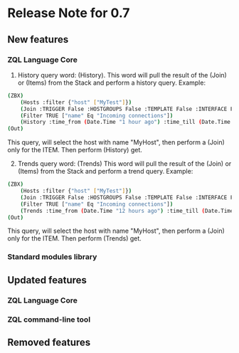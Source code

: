 # Release Note for 0.7

## New features

### ZQL Language Core

1. History query word: (History). This word will pull the result of the (Join) or (Items) from the Stack and perform a history query. 
Example:
```bash
(ZBX) 
    (Hosts :filter {"host" ["MyTest"]}) 
    (Join :TRIGGER False :HOSTGROUPS False :TEMPLATE False :INTERFACE False) 
    (Filter TRUE ["name" Eq "Incoming connections"]) 
    (History :time_from (Date.Time "1 hour ago") :time_till (Date.Time "now"))
(Out)
```
This query, will select the host with name "MyHost", then perform a (Join) only for the ITEM. Then perform (History) get.

2. Trends query word: (Trends) This word will pull the result of the (Join) or (Items) from the Stack and perform a trend query. 
Example:
```bash
(ZBX) 
    (Hosts :filter {"host" ["MyTest"]}) 
    (Join :TRIGGER False :HOSTGROUPS False :TEMPLATE False :INTERFACE False) 
    (Filter TRUE ["name" Eq "Incoming connections"]) 
    (Trends :time_from (Date.Time "12 hours ago") :time_till (Date.Time "now"))
(Out)
```
This query, will select the host with name "MyHost", then perform a (Join) only for the ITEM. Then perform (Trends) get.


### Standard modules library


## Updated features 

### ZQL Language Core


### ZQL command-line tool




## Removed features
